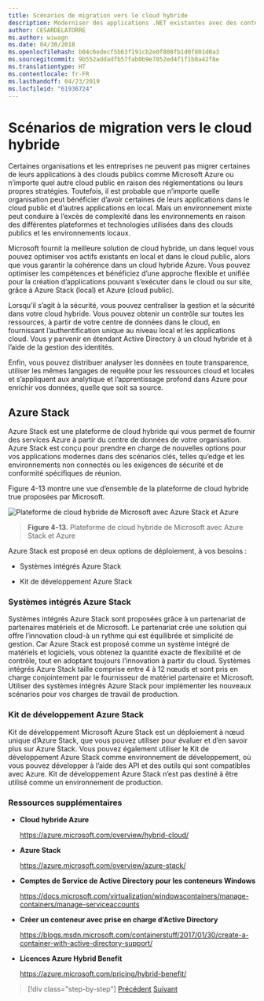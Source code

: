 ```yaml
---
title: Scénarios de migration vers le cloud hybride
description: Moderniser des applications .NET existantes avec des conteneurs de Cloud Azure et Windows | Migrer vers les scénarios de cloud hybride
author: CESARDELATORRE
ms.author: wiwagn
ms.date: 04/30/2018
ms.openlocfilehash: b04c6edecf5b63f191cb2e0f808fb1d0f801d0a3
ms.sourcegitcommit: 9b552addadfb57fab0b9e7852ed4f1f1b8a42f8e
ms.translationtype: HT
ms.contentlocale: fr-FR
ms.lasthandoff: 04/23/2019
ms.locfileid: "61936724"
---
```

# <a name="migrate-to-hybrid-cloud-scenarios"></a>Scénarios de migration vers le cloud hybride

Certaines organisations et les entreprises ne peuvent pas migrer certaines de leurs applications à des clouds publics comme Microsoft Azure ou n’importe quel autre cloud public en raison des réglementations ou leurs propres stratégies. Toutefois, il est probable que n’importe quelle organisation peut bénéficier d’avoir certaines de leurs applications dans le cloud public et d’autres applications en local. Mais un environnement mixte peut conduire à l’excès de complexité dans les environnements en raison des différentes plateformes et technologies utilisées dans des clouds publics et les environnements locaux.

Microsoft fournit la meilleure solution de cloud hybride, un dans lequel vous pouvez optimiser vos actifs existants en local et dans le cloud public, alors que vous garantir la cohérence dans un cloud hybride Azure. Vous pouvez optimiser les compétences et bénéficiez d’une approche flexible et unifiée pour la création d’applications pouvant s’exécuter dans le cloud ou sur site, grâce à Azure Stack (local) et Azure (cloud public).

Lorsqu’il s’agit à la sécurité, vous pouvez centraliser la gestion et la sécurité dans votre cloud hybride. Vous pouvez obtenir un contrôle sur toutes les ressources, à partir de votre centre de données dans le cloud, en fournissant l’authentification unique au niveau local et les applications cloud. Vous y parvenir en étendant Active Directory à un cloud hybride et à l’aide de la gestion des identités.

Enfin, vous pouvez distribuer analyser les données en toute transparence, utiliser les mêmes langages de requête pour les ressources cloud et locales et s’appliquent aux analytique et l’apprentissage profond dans Azure pour enrichir vos données, quelle que soit sa source.

## <a name="azure-stack"></a>Azure Stack

Azure Stack est une plateforme de cloud hybride qui vous permet de fournir des services Azure à partir du centre de données de votre organisation. Azure Stack est conçu pour prendre en charge de nouvelles options pour vos applications modernes dans des scénarios clés, telles qu’edge et les environnements non connectés ou les exigences de sécurité et de conformité spécifiques de réunion.

Figure 4-13 montre une vue d’ensemble de la plateforme de cloud hybride true proposées par Microsoft.

![Plateforme de cloud hybride de Microsoft avec Azure Stack et Azure](./media/image13.jpg)

> **Figure 4-13.** Plateforme de cloud hybride de Microsoft avec Azure Stack et Azure

Azure Stack est proposé en deux options de déploiement, à vos besoins :

- Systèmes intégrés Azure Stack

- Kit de développement Azure Stack

### <a name="azure-stack-integrated-systems"></a>Systèmes intégrés Azure Stack

Systèmes intégrés Azure Stack sont proposées grâce à un partenariat de partenaires matériels et de Microsoft. Le partenariat crée une solution qui offre l’innovation cloud-à un rythme qui est équilibrée et simplicité de gestion. Car Azure Stack est proposé comme un système intégré de matériels et logiciels, vous obtenez la quantité exacte de flexibilité et de contrôle, tout en adoptant toujours l’innovation à partir du cloud. Systèmes intégrés Azure Stack taille comprise entre 4 à 12 nœuds et sont pris en charge conjointement par le fournisseur de matériel partenaire et Microsoft. Utiliser des systèmes intégrés Azure Stack pour implémenter les nouveaux scénarios pour vos charges de travail de production.

### <a name="azure-stack-development-kit"></a>Kit de développement Azure Stack

Kit de développement Microsoft Azure Stack est un déploiement à nœud unique d’Azure Stack, que vous pouvez utiliser pour évaluer et d’en savoir plus sur Azure Stack. Vous pouvez également utiliser le Kit de développement Azure Stack comme environnement de développement, où vous pouvez développer à l’aide des API et des outils qui sont compatibles avec Azure. Kit de développement Azure Stack n’est pas destiné à être utilisé comme un environnement de production.

### <a name="additional-resources"></a>Ressources supplémentaires

- **Cloud hybride Azure**

    <https://azure.microsoft.com/overview/hybrid-cloud/>

- **Azure Stack**

    <https://azure.microsoft.com/overview/azure-stack/>

- **Comptes de Service de Active Directory pour les conteneurs Windows**

    <https://docs.microsoft.com/virtualization/windowscontainers/manage-containers/manage-serviceaccounts>

- **Créer un conteneur avec prise en charge d’Active Directory**

    <https://blogs.msdn.microsoft.com/containerstuff/2017/01/30/create-a-container-with-active-directory-support/>

- **Licences Azure Hybrid Benefit**

    <https://azure.microsoft.com/pricing/hybrid-benefit/>

>[!div class="step-by-step"]
>[Précédent](modernize-your-apps-lifecycle-with-ci-cd-pipelines-and-devops-tools-in-the-cloud.md)
>[Suivant](../walkthroughs-technical-get-started-overview.md)
